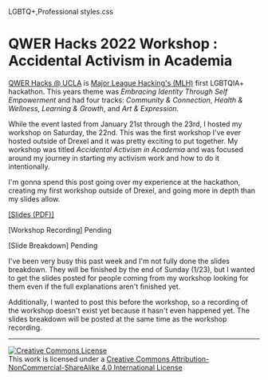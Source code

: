LGBTQ+,Professional
styles.css
# QWER Hacks 2022 Workshop : Accidental Activism in Academia

[QWER Hacks @ UCLA](https://www.qwerhacks.com/)
is
[Major League Hacking's (MLH)](https://mlh.io/)
first LGBTQIA+ hackathon. This years theme was _Embracing Identity Through Self
Empowerment_ and had four tracks: _Community & Connection_, _Health & Wellness_,
_Learning & Growth_, and _Art & Expression_.

While the event lasted from January 21st through the 23rd, I hosted my workshop
on Saturday, the 22nd. This was the first workshop I've ever hosted outside of
Drexel and it was pretty exciting to put together. My workshop was titled
_Accidental Activism in Academia_ and was focused around my journey in starting
my activism work and how to do it intentionally.

I'm gonna spend this post going over my experience at the hackathon, creating my
first workshop outside of Drexel, and going more in depth than my slides allow.

[[Slides (PDF)]](qwerhacksslides.pdf)

[Workshop Recording] Pending

[Slide Breakdown] Pending

I've been very busy this past week and I'm not fully done the slides breakdown.
They will be finished by the end of Sunday (1/23), but I wanted to get the slides
posted for people coming from my workshop looking for them even if the full
explanations aren't finished yet.

Additionally, I wanted to post this before the workshop, so a recording of the
workshop doesn't exist yet because it hasn't even happened yet. The slides
breakdown will be posted at the same time as the workshop recording.

---

<a rel="license" href="http://creativecommons.org/licenses/by-nc-sa/4.0/">
	<img alt="Creative Commons License" style="border-width:0" src="https://i.creativecommons.org/l/by-nc-sa/4.0/88x31.png" />
</a>
<br />
This work is licensed under a 
<a rel="license" href="http://creativecommons.org/licenses/by-nc-sa/4.0/">Creative Commons Attribution-NonCommercial-ShareAlike 4.0 International License</a>

